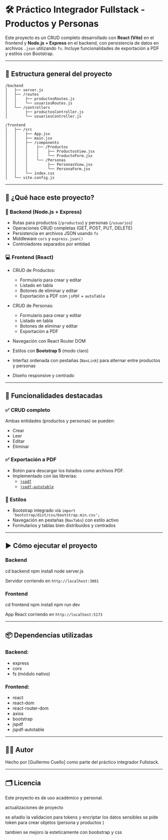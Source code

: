 
# 🛠️ Práctico Integrador Fullstack - Productos y Personas

Este proyecto es un CRUD completo desarrollado con **React (Vite)** en el frontend y **Node.js + Express** en el backend, con persistencia de datos en archivos `.json` utilizando `fs`. Incluye funcionalidades de exportación a PDF y estilos con Bootstrap.

---

## 📁 Estructura general del proyecto

```
/backend
│   ├── server.js
│   ├── /routes
│   │    ├── productosRoutes.js
│   │    └── usuariosRoutes.js
│   └── /controllers
│        ├── productosController.js
│        └── usuariosController.js

/frontend
│   ├── /src
│   │    ├── App.jsx
│   │    ├── main.jsx
│   │    ├── /components
│   │    │    ├── /Productos
│   │    │    │    ├── ProductosView.jsx
│   │    │    │    └── ProductoForm.jsx
│   │    │    └── /Personas
│   │    │         ├── PersonasView.jsx
│   │    │         └── PersonaForm.jsx
│   │    └── index.css
│   └── vite.config.js
```

---

## 🚀 ¿Qué hace este proyecto?

### 🔧 Backend (Node.js + Express)
- Rutas para productos (`/productos`) y personas (`/usuarios`)
- Operaciones CRUD completas (GET, POST, PUT, DELETE)
- Persistencia en archivos JSON usando `fs`
- Middleware `cors` y `express.json()`
- Controladores separados por entidad

### 💻 Frontend (React)
- CRUD de Productos:
  - Formulario para crear y editar
  - Listado en tabla
  - Botones de eliminar y editar
  - Exportación a PDF con `jsPDF` + `autoTable`

- CRUD de Personas:
  - Formulario para crear y editar
  - Listado en tabla
  - Botones de eliminar y editar
  - Exportación a PDF

- Navegación con React Router DOM
- Estilos con **Bootstrap 5** (modo claro)
- Interfaz ordenada con pestañas (`NavLink`) para alternar entre productos y personas
- Diseño responsive y centrado

---

## 🧾 Funcionalidades destacadas

### ✅ CRUD completo
Ambas entidades (productos y personas) se pueden:
- Crear
- Leer
- Editar
- Eliminar

### ✅ Exportación a PDF
- Botón para descargar los listados como archivos PDF.
- Implementado con las librerías:
  - [`jspdf`](https://www.npmjs.com/package/jspdf)
  - [`jspdf-autotable`](https://www.npmjs.com/package/jspdf-autotable)

### 🎨 Estilos
- Bootstrap integrado vía `import 'bootstrap/dist/css/bootstrap.min.css';`
- Navegación en pestañas (`NavTabs`) con estilo activo
- Formularios y tablas bien distribuidos y centrados

---

## ▶️ Cómo ejecutar el proyecto

### Backend


cd backend
npm install
node server.js

Servidor corriendo en `http://localhost:3001`

### Frontend


cd frontend
npm install
npm run dev


App React corriendo en `http://localhost:5173`

---

## 📦 Dependencias utilizadas

### Backend:
- express
- cors
- fs (módulo nativo)

### Frontend:
- react
- react-dom
- react-router-dom
- axios
- bootstrap
- jspdf
- jspdf-autotable

---

## 🧑‍💻 Autor

Hecho por [Guillermo Cuello] como parte del práctico integrador Fullstack.

---

## 🗂️ Licencia

Este proyecto es de uso académico y personal.

actualizaciones de proyecto 

se añadio la validacion para tokens y encriptar los datos sensibles se pide token para crear objetos (persona y productos )

tambien se mejoro la esteticamente con boobstrap y css 

